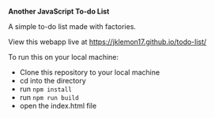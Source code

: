 **Another JavaScript To-do List**

A simple to-do list made with factories.

View this webapp live at https://jklemon17.github.io/todo-list/

To run this on your local machine:
- Clone this repository to your local machine
- cd into the directory
- run `npm install`
- run `npm run build`
- open the index.html file
